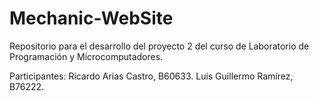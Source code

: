 # Mechanic-WebSite

Repositorio para el desarrollo del proyecto 2 del curso de Laboratorio de Programación y Microcomputadores.

Participantes:
Ricardo Arias Castro, B60633.
Luis Guillermo Ramírez, B76222.
